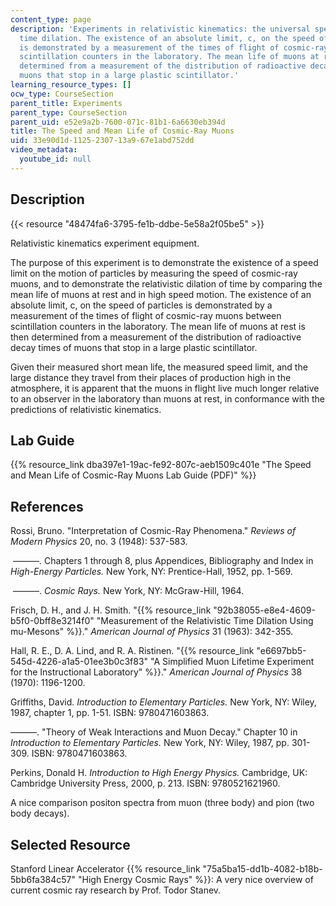 ```yaml
---
content_type: page
description: 'Experiments in relativistic kinematics: the universal speed limit and
  time dilation. The existence of an absolute limit, c, on the speed of particles
  is demonstrated by a measurement of the times of flight of cosmic-ray muons between
  scintillation counters in the laboratory. The mean life of muons at rest is then
  determined from a measurement of the distribution of radioactive decay times of
  muons that stop in a large plastic scintillator.'
learning_resource_types: []
ocw_type: CourseSection
parent_title: Experiments
parent_type: CourseSection
parent_uid: e52e9a2b-7600-071c-81b1-6a6630eb394d
title: The Speed and Mean Life of Cosmic-Ray Muons
uid: 33e90d1d-1125-2307-13a9-67e1abd752dd
video_metadata:
  youtube_id: null
---
```


Description
-----------

{{< resource "48474fa6-3795-fe1b-ddbe-5e58a2f05be5" >}}

Relativistic kinematics experiment equipment.

The purpose of this experiment is to demonstrate the existence of a speed limit on the motion of particles by measuring the speed of cosmic-ray muons, and to demonstrate the relativistic dilation of time by comparing the mean life of muons at rest and in high speed motion. The existence of an absolute limit, c, on the speed of particles is demonstrated by a measurement of the times of flight of cosmic-ray muons between scintillation counters in the laboratory. The mean life of muons at rest is then determined from a measurement of the distribution of radioactive decay times of muons that stop in a large plastic scintillator.

Given their measured short mean life, the measured speed limit, and the large distance they travel from their places of production high in the atmosphere, it is apparent that the muons in flight live much longer relative to an observer in the laboratory than muons at rest, in conformance with the predictions of relativistic kinematics.

Lab Guide
---------

{{% resource_link dba397e1-19ac-fe92-807c-aeb1509c401e "The Speed and Mean Life of Cosmic-Ray Muons Lab Guide (PDF)" %}}

References
----------

Rossi, Bruno. "Interpretation of Cosmic-Ray Phenomena." _Reviews of Modern Physics_ 20, no. 3 (1948): 537-583.

 ———. Chapters 1 through 8, plus Appendices, Bibliography and Index in _High-Energy Particles._ New York, NY: Prentice-Hall, 1952, pp. 1-569.

 ———. _Cosmic Rays._ New York, NY: McGraw-Hill, 1964.

Frisch, D. H., and J. H. Smith. "{{% resource_link "92b38055-e8e4-4609-b5f0-0bff8e3214f0" "Measurement of the Relativistic Time Dilation Using mu-Mesons" %}}." _American Journal of Physics_ 31 (1963): 342-355.

Hall, R. E., D. A. Lind, and R. A. Ristinen. "{{% resource_link "e6697bb5-545d-4226-a1a5-01ee3b0c3f83" "A Simplified Muon Lifetime Experiment for the Instructional Laboratory" %}}." _American Journal of Physics_ 38 (1970): 1196-1200.

Griffiths, David. _Introduction to Elementary Particles._ New York, NY: Wiley, 1987, chapter 1, pp. 1-51. ISBN: 9780471603863.

———. "Theory of Weak Interactions and Muon Decay." Chapter 10 in _Introduction to Elementary Particles._ New York, NY: Wiley, 1987, pp. 301-309. ISBN: 9780471603863.

Perkins, Donald H. _Introduction to High Energy Physics._ Cambridge, UK: Cambridge University Press, 2000, p. 213. ISBN: 9780521621960.

A nice comparison positon spectra from muon (three body) and pion (two body decays).

Selected Resource
-----------------

Stanford Linear Accelerator {{% resource_link "75a5ba15-dd1b-4082-b18b-5bb6fa384c57" "High Energy Cosmic Rays" %}}: A very nice overview of current cosmic ray research by Prof. Todor Stanev.
